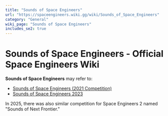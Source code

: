 ```yaml
---
title: "Sounds of Space Engineers"
url: "https://spaceengineers.wiki.gg/wiki/Sounds_of_Space_Engineers"
category: "General"
wiki_page: "Sounds of Space Engineers"
includes_se2: true
---
```


# Sounds of Space Engineers - Official Space Engineers Wiki

**Sounds of Space Engineers** may refer to:

*   [Sounds of Space Engineers (2021 Competition)](https://spaceengineers.wiki.gg/wiki/Sounds_of_Space_Engineers_\(2021_Competition\) "Sounds of Space Engineers (2021 Competition)")
*   [Sounds of Space Engineers 2023](https://spaceengineers.wiki.gg/wiki/Sounds_of_Space_Engineers_2023 "Sounds of Space Engineers 2023")

  
In 2025, there was also similar competition for Space Engineers 2 named "Sounds of Next Frontier."